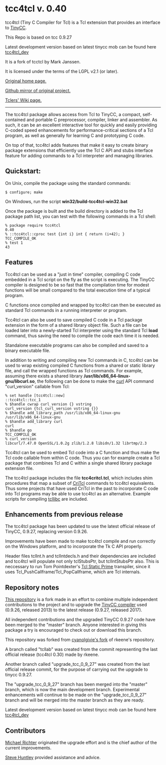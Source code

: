 tcc4tcl v. 0.40
===============

tcc4tcl (Tiny C Compiler for Tcl) is a Tcl extension that provides an interface 
to [TinyCC](https://repo.or.cz/w/tinycc.git).

This Repo is based on tcc 0.9.27

Latest development version based on latest tinycc mob can be found here [tcc4tcl_dev](https://github.com/MichaelMiR01/tcc4tcl_dev)


It is a fork of tcctcl by Mark Janssen.

It is licensed under the terms of the LGPL v2.1 (or later).

[Original home page.](https://chiselapp.com/user/rkeene/repository/tcc4tcl/home)

[Github mirror of original project.](https://github.com/rkeene/tcc4tcl)

[Tclers' Wiki page.](https://wiki.tcl-lang.org/page/tcc4tcl)

------------------------------

The tcc4tcl package allows access from Tcl to TinyCC, a compact, self-contained 
and portable C preprocessor, compiler, linker and assembler.  As such, it can be
an excellent interactive tool for quickly and easily providing C-coded speed 
enhancements for performance-critical sections of a Tcl program, as well as 
generally for learning C and prototyping C code.

On top of that, tcc4tcl adds features that make it easy to create binary package
extensions that efficiently use the Tcl C API and stubs interface feature for
adding commands to a Tcl interpreter and managing libraries.

## Quickstart:

On Unix, compile the package using the standard commands:

    $ configure; make
    
On Windows, run the script **win32/build-tcc4tcl-win32.bat**

Once the package is built and the build directory is added to the Tcl package 
path list, you can test with the following commands in a Tcl shell:

    % package require tcc4tcl
    0.40
    % ::tcc4tcl::cproc test {int i} int { return (i+42); }
    TCC_COMPILE_OK
    % test 1
    43

## Features

Tcc4tcl can be used as a "just in time" compiler, compiling C code embedded in 
a Tcl script on the fly as the script is executing.  The TinyCC compiler is 
designed to be so fast that the compilation time for modest functions will be 
small compared to the total execution time of a typical program.

C functions once compiled and wrapped by tcc4tcl can then be executed as 
standard Tcl commands in a running interpreter or program.

Tcc4tcl can also be used to save compiled C code in a Tcl package extension in 
the form of a shared library object file.  Such a file can be loaded later into 
a newly-started Tcl interpreter using the standard Tcl **load** command, thus 
saving the need to compile the code each time it is needed.

Standalone executable programs can also be compiled and saved to a binary 
executable file.

In addition to writing and compiling new Tcl commands in C, tcc4tcl can be used 
to wrap existing compiled C functions from a shared or static library file, and 
call the wrapped functions as Tcl commands.  For example, assuming there exists 
a shared library **/usr/lib/x86_64-linux-gnu/libcurl.so**, the following can be 
done to make the [curl](https://curl.se/) API command "curl_version" callable 
from Tcl:

    % set handle [tcc4tcl::new]
    ::tcc4tcl::tcc_1
    % $handle cwrap curl_version {} vstring
    curl_version {tcl_curl_version vstring {}}
    % $handle add_library_path /usr/lib/x86_64-linux-gnu
    /usr/lib/x86_64-linux-gnu
    % $handle add_library curl
    curl
    % $handle go
    TCC_COMPILE_OK
    % curl_version
    libcurl/7.47.0 OpenSSL/1.0.2g zlib/1.2.8 libidn/1.32 librtmp/2.3
    
Tcc4tcl can be used to embed Tcl code into a C function and thus make the Tcl 
code callable from within C code.  Thus you can for example create a Tcl 
package that combines Tcl and C within a single shared library package 
extension file.

The tcc4tcl package includes the file **tcc4critcl.tcl**, which includes shim 
procedures that map a subset of 
[CriTcl](https://github.com/andreas-kupries/critcl) commands to tcc4tcl 
equivalents.  Thus some projects that have used CriTcl in the past to 
incorporate C code into Tcl programs may be able to use tcc4tcl as an 
alternative.  Example scripts for compiling 
[tcllibc](https://wiki.tcl-lang.org/page/tcllibc) are included.

## Enhancements from previous release

The tcc4tcl package has been updated to use the latest official release of 
TinyCC, 0.9.27, replacing version 0.9.26.

Improvements have been made to make tcc4tcl compile and run correctly on the 
Windows platform, and to incorporate the Tk C API properly.

Header files tclInt.h and tclIntdecls.h and their dependencies are included and 
tcc4tcl will populate not only tclStubsPtr, but tclIntStubsPtr also.  This is
neccessary to run Tom Pointdexter's
[Tcl Static Prime](https://github.com/tpoindex/tsp) transpiler, since it uses 
Tcl_PushCallframe/Tcl_PopCallframe, which are Tcl internals.


## Repository notes

[This repository](https://github.com/tcllab/tcc4tcl) is a fork made in an effort
to combine multiple independent contributions to the project and to upgrade the
[TinyCC compiler](https://github.com/TinyCC/tinycc) used (0.9.26, released 2013)
to the latest release (0.9.27, released 2017).

All independent contributions and the upgraded TinyCC 0.9.27 code have been 
merged to the "master" branch.  Anyone interested in giving this package a try 
is encouraged to check out or download this branch.

This repository was forked from [cyanolgivie's
fork](https://github.com/cyanogilvie/tcc4tcl) of rkeene's repository.

A branch called "tcllab" was created from the commit representing the last 
official release (tcc4tcl 0.30) made by rkeene.

Another branch called "upgrade_tcc_0_9_27" was created from the last official 
release commit, for the purpose of carrying out the upgrade to tinycc 0.9.27.

The "upgrade_tcc_0_9_27" branch has been merged into the "master" branch, which 
is now the main development branch.  Experimental enhancements will continue to 
be made on the "upgrade_tcc_0_9_27" branch and will be merged into the master 
branch as they are ready.

Latest development version based on latest tinycc mob can be found here [tcc4tcl_dev](https://github.com/MichaelMiR01/tcc4tcl_dev)

## Contributors

[Michael Richter](https://github.com/MichaelMiR01) originated the upgrade 
effort and is the chief author of the current improvements.

[Steve Huntley](https://wiki.tcl-lang.org/page/Steve+Huntley) provided 
assistance and advice.
